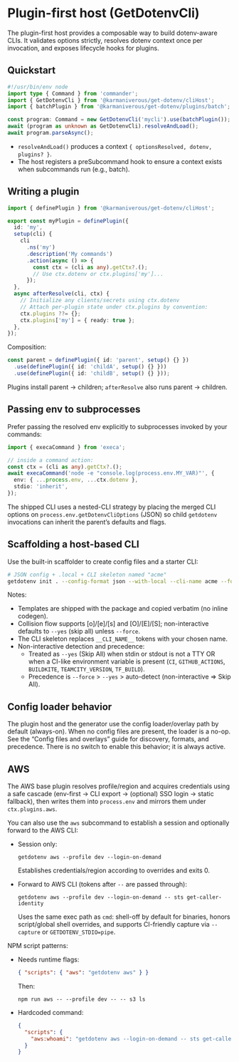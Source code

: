 # Plugin-first host (GetDotenvCli)

The plugin-first host provides a composable way to build dotenv-aware CLIs. It
validates options strictly, resolves dotenv context once per invocation, and
exposes lifecycle hooks for plugins.

## Quickstart

```ts
#!/usr/bin/env node
import type { Command } from 'commander';
import { GetDotenvCli } from '@karmaniverous/get-dotenv/cliHost';
import { batchPlugin } from '@karmaniverous/get-dotenv/plugins/batch';

const program: Command = new GetDotenvCli('mycli').use(batchPlugin());
await (program as unknown as GetDotenvCli).resolveAndLoad();
await program.parseAsync();
```

- `resolveAndLoad()` produces a context `{ optionsResolved, dotenv, plugins? }`.
- The host registers a preSubcommand hook to ensure a context exists when
  subcommands run (e.g., batch).

## Writing a plugin

```ts
import { definePlugin } from '@karmaniverous/get-dotenv/cliHost';

export const myPlugin = definePlugin({
  id: 'my',
  setup(cli) {
    cli
      .ns('my')
      .description('My commands')
      .action(async () => {
        const ctx = (cli as any).getCtx?.();
        // Use ctx.dotenv or ctx.plugins['my']...
      });
  },
  async afterResolve(cli, ctx) {
    // Initialize any clients/secrets using ctx.dotenv
    // Attach per-plugin state under ctx.plugins by convention:
    ctx.plugins ??= {};
    ctx.plugins['my'] = { ready: true };
  },
});
```

Composition:

```ts
const parent = definePlugin({ id: 'parent', setup() {} })
  .use(definePlugin({ id: 'childA', setup() {} }))
  .use(definePlugin({ id: 'childB', setup() {} }));
```

Plugins install parent → children; `afterResolve` also runs parent → children.

## Passing env to subprocesses

Prefer passing the resolved env explicitly to subprocesses invoked by your
commands:

```ts
import { execaCommand } from 'execa';

// inside a command action:
const ctx = (cli as any).getCtx?.();
await execaCommand('node -e "console.log(process.env.MY_VAR)"', {
  env: { ...process.env, ...ctx.dotenv },
  stdio: 'inherit',
});
```

The shipped CLI uses a nested-CLI strategy by placing the merged CLI options on
`process.env.getDotenvCliOptions` (JSON) so child `getdotenv` invocations can
inherit the parent’s defaults and flags.

## Scaffolding a host-based CLI

Use the built-in scaffolder to create config files and a starter CLI:

```bash
# JSON config + .local + CLI skeleton named "acme"
getdotenv init . --config-format json --with-local --cli-name acme --force
```

Notes:

- Templates are shipped with the package and copied verbatim (no inline codegen).
- Collision flow supports [o]/[e]/[s] and [O]/[E]/[S]; non-interactive defaults to `--yes` (skip all) unless `--force`.
- The CLI skeleton replaces `__CLI_NAME__` tokens with your chosen name.
- Non-interactive detection and precedence:
  - Treated as `--yes` (Skip All) when stdin or stdout is not a TTY OR when a CI-like
    environment variable is present (`CI`, `GITHUB_ACTIONS`, `BUILDKITE`,
    `TEAMCITY_VERSION`, `TF_BUILD`).
  - Precedence is `--force` > `--yes` > auto-detect (non-interactive => Skip All).

## Config loader behavior

The plugin host and the generator use the config loader/overlay path by default
(always-on). When no config files are present, the loader is a no-op. See the
“Config files and overlays” guide for discovery, formats, and precedence.
There is no switch to enable this behavior; it is always active.

## AWS

The AWS base plugin resolves profile/region and acquires credentials using a
safe cascade (env-first → CLI export → (optional) SSO login → static fallback),
then writes them into `process.env` and mirrors them under `ctx.plugins.aws`.

You can also use the `aws` subcommand to establish a session and optionally
forward to the AWS CLI:

- Session only:

  ```
  getdotenv aws --profile dev --login-on-demand
  ```

  Establishes credentials/region according to overrides and exits 0.

- Forward to AWS CLI (tokens after `--` are passed through):
  ```
  getdotenv aws --profile dev --login-on-demand -- sts get-caller-identity
  ```
  Uses the same exec path as `cmd`: shell-off by default for binaries, honors
  script/global shell overrides, and supports CI-friendly capture via
  `--capture` or `GETDOTENV_STDIO=pipe`.

NPM script patterns:

- Needs runtime flags:

  ```json
  { "scripts": { "aws": "getdotenv aws" } }
  ```

  Then:

  ```
  npm run aws -- --profile dev -- -- s3 ls
  ```

- Hardcoded command:
  ```json
  {
    "scripts": {
      "aws:whoami": "getdotenv aws --login-on-demand -- sts get-caller-identity"
    }
  }
  ```
